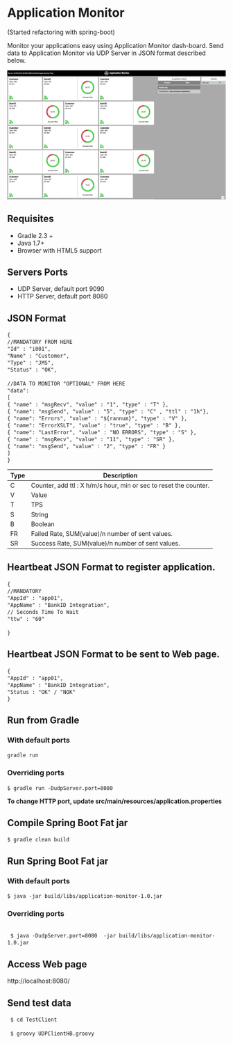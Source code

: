 # Application Monitor

(Started refactoring with spring-boot)

Monitor your applications easy using Application Monitor dash-board.
Send data to Application Monitor via UDP Server in JSON format described below.

![Application Monitor](docs/Application_Monitor.png)

## Requisites

* Gradle 2.3 +
* Java 1.7+
* Browser with HTML5 support

## Servers Ports

* UDP Server, default port 9090
* HTTP Server, default port 8080

## JSON Format

    {
    //MANDATORY FROM HERE
    "Id" : "i001",
    "Name" : "Customer",
    "Type" : "JMS",
    "Status" : "OK",

    //DATA TO MONITOR "OPTIONAL" FROM HERE
    "data":
    [
    { "name" : "msgRecv", "value" : "1", "type" : "T" },
    { "name": "msgSend", "value" : "5", "type" : "C" , "ttl" : "1h"},
    { "name": "Errors", "value" : "${rannum}", "type" : "V" },
    { "name": "ErrorXSLT", "value" : "true", "type" : "B" },
    { "name": "LastError", "value" : "NO ERRORS", "type" : "S" },
    { "name" : "msgRecv", "value" : "11", "type" : "SR" },
    { "name": "msgSend", "value" : "2", "type" : "FR" }
    ]
    }



Type | Description
-----|-------------
C | Counter, add ttl : X h/m/s hour, min or sec to reset the counter.
V | Value
T | TPS
S | String
B | Boolean
FR | Failed Rate, SUM(value)/n number of sent values.
SR | Success Rate, SUM(value)/n number of sent values.




## Heartbeat JSON Format to register application.

    {
    //MANDATORY
    "AppId" : "app01",
    "AppName" : "BankID Integration",
    // Seconds Time To Wait
    "ttw" : "60"

    }

## Heartbeat JSON Format to be sent to Web page.

    {
    "AppId" : "app01",
    "AppName" : "BankID Integration",
    "Status : "OK" / "NOK"    
    }

## Run from Gradle

### With default ports

```
gradle run
```
### Overriding ports

```
$ gradle run -DudpServer.port=8080
```

**To change HTTP port, update src/main/resources/application.properties**

## Compile Spring Boot Fat jar

```
$ gradle clean build
```

## Run Spring Boot Fat jar

### With default ports

```
$ java -jar build/libs/application-monitor-1.0.jar
```

### Overriding ports

```

 $ java -DudpServer.port=8080  -jar build/libs/application-monitor-1.0.jar

```

 ## Access Web page

 http://localhost:8080/

 ## Send test data

```
 $ cd TestClient

 $ groovy UDPClientHB.groovy
```
